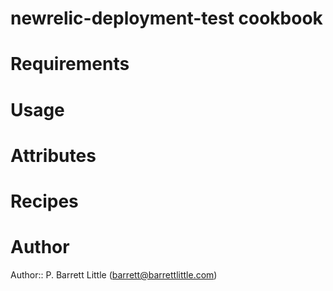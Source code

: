 # newrelic-deployment-test cookbook #

# Requirements

# Usage

# Attributes

# Recipes

# Author

Author:: P. Barrett Little (<barrett@barrettlittle.com>)
